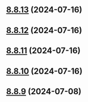 ## [8.8.13](https://github.com/msobiecki/eslint-config/compare/v8.8.12...v8.8.13) (2024-07-16)



## [8.8.12](https://github.com/msobiecki/eslint-config/compare/v8.8.11...v8.8.12) (2024-07-16)



## [8.8.11](https://github.com/msobiecki/eslint-config/compare/v8.8.10...v8.8.11) (2024-07-16)



## [8.8.10](https://github.com/msobiecki/eslint-config/compare/v8.8.9...v8.8.10) (2024-07-16)



## [8.8.9](https://github.com/msobiecki/eslint-config/compare/v8.8.8...v8.8.9) (2024-07-08)



